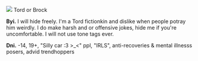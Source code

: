 ![](https://media.discordapp.net/attachments/906579001164828725/1377108755967381514/IMG_6755-removebg-preview.png?ex=6837c3f8&is=68367278&hm=998322054df61e1b3c22a5eab7d1fd4d522a7a29142c4bd37db574e63484abb2&=&format=webp&quality=lossless) Tord or Brock

**Byi.**
I will hide freely. I'm a Tord fictionkin and dislike when people potray him weirdly. I do make harsh and or offensive jokes, hide me if you're uncomfortable. I will not use tone tags ever. 

**Dni.** -14, 19+, "Silly car :3 >_<" ppl, "IRLS", anti-recoveries & mental illnesss posers, advid trendhoppers
<!--
**70RD/70RD** is a ✨ _special_ ✨ repository because its `README.md` (this file) appears on your GitHub profile.

Here are some ideas to get you started:

- 🔭 I’m currently working on ...
- 🌱 I’m currently learning ...
- 👯 I’m looking to collaborate on ...
- 🤔 I’m looking for help with ...
- 💬 Ask me about ...
- 📫 How to reach me: ...
- 😄 Pronouns: ...
- ⚡ Fun fact: ...
-->
